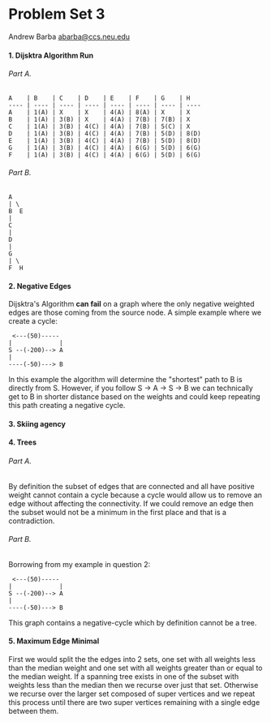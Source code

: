 Problem Set 3
=============

Andrew Barba [abarba@ccs.neu.edu](abarba@ccs.neu.edu)

#### 1. Dijsktra Algorithm Run

###### Part A.

```
A    | B    | C    | D    | E    | F    | G    | H
---- | ---- | ---- | ---- | ---- | ---- | ---- | ----
A    | 1(A) | X    | X    | 4(A) | 8(A) | X    | X
B    | 1(A) | 3(B) | X    | 4(A) | 7(B) | 7(B) | X
C    | 1(A) | 3(B) | 4(C) | 4(A) | 7(B) | 5(C) | X
D    | 1(A) | 3(B) | 4(C) | 4(A) | 7(B) | 5(D) | 8(D)
E    | 1(A) | 3(B) | 4(C) | 4(A) | 7(B) | 5(D) | 8(D)
G    | 1(A) | 3(B) | 4(C) | 4(A) | 6(G) | 5(D) | 6(G)
F    | 1(A) | 3(B) | 4(C) | 4(A) | 6(G) | 5(D) | 6(G)
```

###### Part B.

```
A
| \
B  E
|
C
|
D
|
G
| \
F  H
```

#### 2. Negative Edges

Dijsktra's Algorithm **can fail** on a graph where the only negative weighted edges are those coming from the source node. A simple example where we create a cycle:

```
 <---(50)-----
|             |
S --(-200)--> A
|
----(-50)---> B
```

In this example the algorithm will determine the "shortest" path to B is directly from S. However, if you follow S -> A -> S -> B we can technically get to B in shorter distance based on the weights and could keep repeating this path creating a negative cycle.

#### 3. Skiing agency

#### 4. Trees

###### Part A.

By definition the subset of edges that are connected and all have positive weight cannot contain a cycle because a cycle would allow us to remove an edge without affecting the connectivity. If we could remove an edge then the subset would not be a minimum in the first place and that is a contradiction.

###### Part B.

Borrowing from my example in question 2:

```
 <---(50)-----
|             |
S --(-200)--> A
|
----(-50)---> B
```

This graph contains a negative-cycle which by definition cannot be a tree.

#### 5. Maximum Edge Minimal

First we would split the the edges into 2 sets, one set with all weights less than the median weight and one set with all weights greater than or equal to the median weight. If a spanning tree exists in one of the subset with weights less than the median then we recurse over just that set. Otherwise we recurse over the larger set composed of super vertices and we repeat this process until there are two super vertices remaining with a single edge between them.
